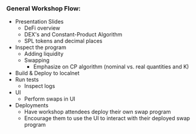 ### General Workshop Flow:

- Presentation Slides
  - DeFi overview
  - DEX's and Constant-Product Algorithm
  - SPL tokens and decimal places
- Inspect the program
  - Adding liquidity
  - Swapping
    - Emphasize on CP algorithm (nominal vs. real quantities and K)
- Build & Deploy to localnet
- Run tests
  - Inspect logs
- UI
  - Perform swaps in UI
- Deployments
  - Have workshop attendees deploy their own swap program
  - Encourage them to use the UI to interact with their deployed swap program
